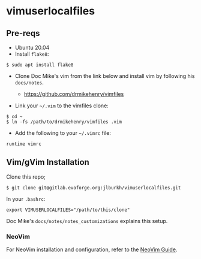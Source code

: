 vimuserlocalfiles
=================

Pre-reqs
--------

* Ubuntu 20.04
* Install `flake8`:
```
$ sudo apt install flake8
```
* Clone Doc Mike's vim from the link below and install vim by following his
  `docs/notes`.
  - https://github.com/drmikehenry/vimfiles

* Link your `~/.vim` to the vimfiles clone:
```
$ cd ~
$ ln -fs /path/to/drmikehenry/vimfiles .vim
```

* Add the following to your `~/.vimrc` file:
```
runtime vimrc
```

Vim/gVim Installation
---------------------

Clone this repo;
```
$ git clone git@gitlab.evoforge.org:jlburkh/vimuserlocalfiles.git
```

In your `.bashrc`:
```
export VIMUSERLOCALFILES="/path/to/this/clone"
```

Doc Mike's `docs/notes/notes_customizations` explains this setup.

### NeoVim
For NeoVim installation and configuration, refer to the [NeoVim
Guide](NEOVIM.md).
